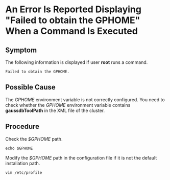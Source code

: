 # An Error Is Reported Displaying "Failed to obtain the GPHOME" When a Command Is Executed<a name="EN-US_TOPIC_0249632274"></a>

## Symptom<a name="en-us_topic_0237152452_en-us_topic_0059779180_s9068f5a3fa2545e483455c23e895c088"></a>

The following information is displayed if user  **root**  runs a command.

```
Failed to obtain the GPHOME.
```

## Possible Cause<a name="en-us_topic_0237152452_en-us_topic_0059779180_s1f781026f255460893d4a31199a5aa3d"></a>

The  _GPHOME_  environment variable is not correctly configured. You need to check whether the  _GPHOME_  environment variable contains  **gaussdbToolPath**  in the XML file of the cluster.

## Procedure<a name="en-us_topic_0237152452_en-us_topic_0059779180_s14e2709c0b7440f1a11c5c0d58d05885"></a>

Check the  _$GPHOME_  path.

```
echo $GPHOME
```

Modify the  _$GPHOME_  path in the configuration file if it is not the default installation path.

```
vim /etc/profile
```

